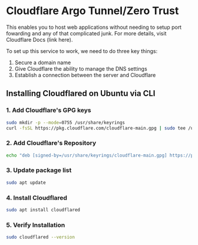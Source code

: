 # Cloudflare Argo Tunnel/Zero Trust

This enables you to host web applications without needing to setup port fowarding and any of that complicated junk. For more details, visit Cloudflare Docs (link here).

To set up this service to work, we need to do three key things: 
1. Secure a domain name 
2. Give Cloudflare the ability to manage the DNS settings
3. Establish a connection between the server and Cloudflare




## Installing Cloudflared on Ubuntu via CLI
### 1. Add Cloudflare's GPG keys
```bash
sudo mkdir -p --mode=0755 /usr/share/keyrings
curl -fsSL https://pkg.cloudflare.com/cloudflare-main.gpg | sudo tee /usr/share/keyrings/cloudflare-main.gpg >/dev/null
```

### 2. Add Cloudflare's Repository
```bash
echo "deb [signed-by=/usr/share/keyrings/cloudflare-main.gpg] https://pkg.cloudflare.com/cloudflared $(lsb_release -cs) main" | sudo tee /etc/apt/sources.list.d/cloudflared.list
```

### 3. Update package list
```bash
sudo apt update
```

### 4. Install Cloudflared
```bash
sudo apt install cloudflared
```

### 5. Verify Installation
```bash
sudo cloudflared --version
```
